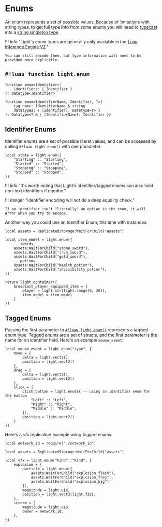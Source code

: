 # Enums

An enum represents a set of possible values. Because of limitations with string types, to get full type info from some
enums you will need to [typecast](https://luau.org/typecheck#type-casts) into a
[string singleton type](https://luau.org/typecheck#singleton-types-aka-literal-types).

!!! info "Light's enum types are generally only available in the [Luau Inference Engine V2](https://devforum.roblox.com/t/new-type-solver-beta/3155804)."

    You can still encode them, but type information will need to be provided more explicitly.

## `#!luau function light.enum`

```luau title='<!-- client --> <!-- server --> <!-- shared --> <!-- sync -->'
function enum<Identifier>(
    identifiers: { Identifier }
): Datatype<Identifier>
```

```luau
function enum<IdentifierName, Identifier, T>(
    tag_name: IdentifierName & string
    datatypes: { [Identifier]: Datatype<T> }
): Datatype<T & { [IdentifierName]: Identifier }>
```

## Identifier Enums

Identifier enums are a set of possible literal values, and can be accessed by calling `#!luau light.enum()` with one
parameter.

```luau
local state = light.enum({
    "Starting" :: "Starting",
    "Started" :: "Started",
    "Stopping" :: "Stopping",
    "Stopped" :: "Stopped",
})
```

!!! info "It's worth noting that Light's identifier/tagged enums can also hold non-text identifiers if needbe."

!!! danger "Identifier encoding will not do a deep equality check."

    If an identifier isn't "literally" an option in the enum, it will error when you try to encode.

Another way you could use an Identifier Enum, this time with instances:

```luau
local assets = ReplicatedStorage:WaitForChild("assets")

local item_model = light.enum({
    -- swords
    assets:WaitForChild("stone_sword"),
    assets:WaitForChild("iron_sword"),
    assets:WaitForChild("gold_sword"),
    -- potions
    assets:WaitForChild("health_potion"),
    assets:WaitForChild("invisibility_potion"),
})

return light.container({
    broadcast_player_equipped_item = {
        player = light.str(light.range(0, 20)),
        item_model = item_model
    }
})
```

## Tagged Enums

Passing the first parameter to [`#!luau light.enum()`](./enums.md) represents a tagged enum type. Tagged enums are a set of structs, and the first parameter is the name for an identifier field. Here's an example `mouse_event`:

```luau
local mouse_event = light.enum("type", {
    move = {
        delta = light.vect2(),
        position = light.vect2()
    },
    drag = {
        delta = light.vect2(),
        position = light.vect2()
    },
    click = {
        click_button = light.enum({ -- using an identifier enum for the button
            "Left" :: "Left",
            "Right" :: "Right",
            "Middle" :: "Middle",
        }),
        position = light.vect2()
    }
})
```

Here's a vfx replication example using tagged enums:

```luau title="net/vfx_replication (ModuleScript)"
local network_id = require("./network_id")

local assets = ReplicatedStorage:WaitForChild("assets")

local vfx = light.enum("kind"::"kind", {
    explosion = {
        particle = light.enum({
            assets:WaitForChild("explosion_flash"),
            assets:WaitForChild("explosion_frag"),
            assets:WaitForChild("explosion_big"),
        }),
        magnitude = light.u16,
        position = light.vect3(light.f32),
    },
    scream = {
        magnitude = light.u16,
        owner = network_id,
    },
})
```
